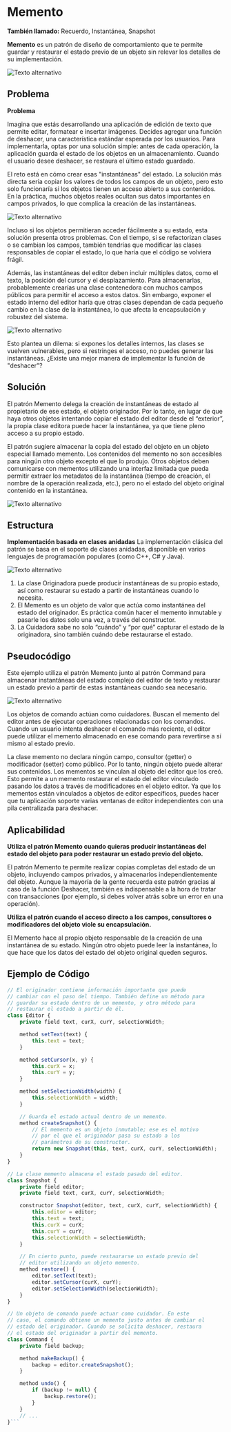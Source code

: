 # Memento
**También llamado:** Recuerdo, Instantánea, Snapshot

**Memento** es un patrón de diseño de comportamiento que te permite guardar y restaurar el estado previo de un objeto sin relevar los detalles de su implementación.

![Texto alternativo](/img/imagen1.png)



## Problema
**Problema**

Imagina que estás desarrollando una aplicación de edición de texto que permite editar, formatear e insertar imágenes. Decides agregar una función de deshacer, una característica estándar esperada por los usuarios. Para implementarla, optas por una solución simple: antes de cada operación, la aplicación guarda el estado de los objetos en un almacenamiento. Cuando el usuario desee deshacer, se restaura el último estado guardado.

El reto está en cómo crear esas "instantáneas" del estado. La solución más directa sería copiar los valores de todos los campos de un objeto, pero esto solo funcionaría si los objetos tienen un acceso abierto a sus contenidos. En la práctica, muchos objetos reales ocultan sus datos importantes en campos privados, lo que complica la creación de las instantáneas.

![Texto alternativo](/img/imagen2.png)

Incluso si los objetos permitieran acceder fácilmente a su estado, esta solución presenta otros problemas. Con el tiempo, si se refactorizan clases o se cambian los campos, también tendrías que modificar las clases responsables de copiar el estado, lo que haría que el código se volviera frágil.

Además, las instantáneas del editor deben incluir múltiples datos, como el texto, la posición del cursor y el desplazamiento. Para almacenarlas, probablemente crearías una clase contenedora con muchos campos públicos para permitir el acceso a estos datos. Sin embargo, exponer el estado interno del editor haría que otras clases dependan de cada pequeño cambio en la clase de la instantánea, lo que afecta la encapsulación y robustez del sistema.

![Texto alternativo](/img/imagen3.png)


Esto plantea un dilema: si expones los detalles internos, las clases se vuelven vulnerables, pero si restringes el acceso, no puedes generar las instantáneas. ¿Existe una mejor manera de implementar la función de "deshacer"?
## Solución
El patrón Memento delega la creación de instantáneas de estado al propietario de ese estado, el objeto originador. Por lo tanto, en lugar de que haya otros objetos intentando copiar el estado del editor desde el “exterior”, la propia clase editora puede hacer la instantánea, ya que tiene pleno acceso a su propio estado.

El patrón sugiere almacenar la copia del estado del objeto en un objeto especial llamado memento. Los contenidos del memento no son accesibles para ningún otro objeto excepto el que lo produjo. Otros objetos deben comunicarse con mementos utilizando una interfaz limitada que pueda permitir extraer los metadatos de la instantánea (tiempo de creación, el nombre de la operación realizada, etc.), pero no el estado del objeto original contenido en la instantánea.

![Texto alternativo](/img/imagen4.png)

## Estructura
**Implementación basada en clases anidadas**
La implementación clásica del patrón se basa en el soporte de clases anidadas, disponible en varios lenguajes de programación populares (como C++, C# y Java).

![Texto alternativo](/img/imagen5.png)

1. La clase Originadora puede producir instantáneas de su propio estado, así como restaurar su estado a partir de instantáneas cuando lo necesita.
2. El Memento es un objeto de valor que actúa como instantánea del estado del originador. Es práctica común hacer el memento inmutable y pasarle los datos solo una vez, a través del constructor.
3. La Cuidadora sabe no solo “cuándo” y “por qué” capturar el estado de la originadora, sino también cuándo debe restaurarse el estado.


## Pseudocódigo
Este ejemplo utiliza el patrón Memento junto al patrón Command para almacenar instantáneas del estado complejo del editor de texto y restaurar un estado previo a partir de estas instantáneas cuando sea necesario.

![Texto alternativo](/img/imagen6.png)

Los objetos de comando actúan como cuidadores. Buscan el memento del editor antes de ejecutar operaciones relacionadas con los comandos. Cuando un usuario intenta deshacer el comando más reciente, el editor puede utilizar el memento almacenado en ese comando para revertirse a sí mismo al estado previo.

La clase memento no declara ningún campo, consultor (getter) o modificador (setter) como público. Por lo tanto, ningún objeto puede alterar sus contenidos. Los mementos se vinculan al objeto del editor que los creó. Esto permite a un memento restaurar el estado del editor vinculado pasando los datos a través de modificadores en el objeto editor. Ya que los mementos están vinculados a objetos de editor específicos, puedes hacer que tu aplicación soporte varias ventanas de editor independientes con una pila centralizada para deshacer.
 
 ## Aplicabilidad
 **Utiliza el patrón Memento cuando quieras producir instantáneas del estado del objeto para poder restaurar un estado previo del objeto.**

 El patrón Memento te permite realizar copias completas del estado de un objeto, incluyendo campos privados, y almacenarlos independientemente del objeto. Aunque la mayoría de la gente recuerda este patrón gracias al caso de la función Deshacer, también es indispensable a la hora de tratar con transacciones (por ejemplo, si debes volver atrás sobre un error en una operación).

 **Utiliza el patrón cuando el acceso directo a los campos, consultores o modificadores del objeto viole su encapsulación.**

 El Memento hace al propio objeto responsable de la creación de una instantánea de su estado. Ningún otro objeto puede leer la instantánea, lo que hace que los datos del estado del objeto original queden seguros.


## Ejemplo de Código

```javascript
// El originador contiene información importante que puede
// cambiar con el paso del tiempo. También define un método para
// guardar su estado dentro de un memento, y otro método para
// restaurar el estado a partir de él.
class Editor {
    private field text, curX, curY, selectionWidth;

    method setText(text) {
        this.text = text;
    }

    method setCursor(x, y) {
        this.curX = x;
        this.curY = y;
    }

    method setSelectionWidth(width) {
        this.selectionWidth = width;
    }

    // Guarda el estado actual dentro de un memento.
    method createSnapshot() {
        // El memento es un objeto inmutable; ese es el motivo
        // por el que el originador pasa su estado a los
        // parámetros de su constructor.
        return new Snapshot(this, text, curX, curY, selectionWidth);
    }
}

// La clase memento almacena el estado pasado del editor.
class Snapshot {
    private field editor;
    private field text, curX, curY, selectionWidth;

    constructor Snapshot(editor, text, curX, curY, selectionWidth) {
        this.editor = editor;
        this.text = text;
        this.curX = curX;
        this.curY = curY;
        this.selectionWidth = selectionWidth;
    }

    // En cierto punto, puede restaurarse un estado previo del
    // editor utilizando un objeto memento.
    method restore() {
        editor.setText(text);
        editor.setCursor(curX, curY);
        editor.setSelectionWidth(selectionWidth);
    }
}

// Un objeto de comando puede actuar como cuidador. En este
// caso, el comando obtiene un memento justo antes de cambiar el
// estado del originador. Cuando se solicita deshacer, restaura
// el estado del originador a partir del memento.
class Command {
    private field backup;

    method makeBackup() {
        backup = editor.createSnapshot();
    }

    method undo() {
        if (backup != null) {
            backup.restore();
        }
    }
    // ...
}```

